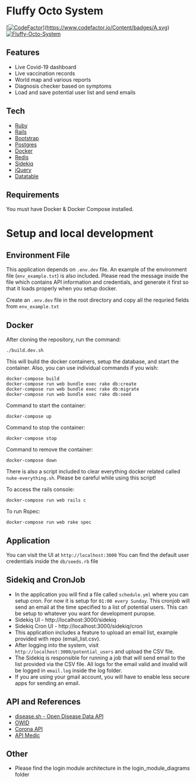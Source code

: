 # Fluffy Octo System

[[![CodeFactor](https://www.codefactor.io/repository/github/arisal2/fluffy-octo-system/badge)](https://www.codefactor.io/repository/github/arisal2/fluffy-octo-system)](https://www.codefactor.io/Content/badges/A.svg)
[![Fluffy-Octo-System](https://github.com/arisal2/fluffy-octo-system/actions/workflows/fluffy_octo_system.yml/badge.svg)](https://github.com/arisal2/fluffy-octo-system/actions/workflows/fluffy_octo_system.yml)

## Features
- Live Covid-19 dashboard
- Live vaccination records
- World map and various reports
- Diagnosis checker based on symptoms
- Load and save potential user list and send emails

## Tech

- [Ruby](https://www.ruby-lang.org/en/)
- [Rails](https://rubyonrails.org/)
- [Bootstrap](https://getbootstrap.com/)
- [Postgres](https://www.postgresql.org/)
- [Docker](https://www.docker.com/)
- [Redis](https://redis.io/)
- [Sidekiq](https://sidekiq.org/)
- [jQuery](https://jquery.com/)
- [Datatable](https://datatables.net/)

## Requirements

You must have Docker & Docker Compose installed.

# Setup and local development

## Environment File

This application depends on `.env.dev` file. An example of the environment file (`env_example.txt`) is also included. Please read the message inside the file which contains API information and credentials, and generate it first so that it loads properly when you setup docker.

Create an `.env.dev` file in the root directory and copy all the requried fields from `env_example.txt`

## Docker
After cloning the repository, run the command:
```
./build.dev.sh
```
This will build the docker containers, setup the database, and start the container.
Also, you can use individual commands if you wish:

```
docker-compose build
docker-compose run web bundle exec rake db:create
docker-compose run web bundle exec rake db:migrate
docker-compose run web bundle exec rake db:seed
```

Command to start the container: 
```
docker-compose up
```
Command to stop the container: 
```
docker-compose stop
```
Command to remove the container: 
```
docker-compose down
```

There is also a script included to clear everything docker related called `nuke-everything.sh`. Please be careful while using this script!

To access the rails console:
```
docker-compose run web rails c
```

To run Rspec:
```
docker-compose run web rake spec
```

## Application

You can visit the UI at `http://localhost:3000`
You can find the default user credentials inside the `db/seeds.rb` file

## Sidekiq and CronJob
- In the application you will find a file called `schedule.yml` where you can setup cron. For now it is setup for `01:00 every Sunday`. This cronjob will send an email at the time specified to a list of potential users.  This can be setup to whatever you want for development puropse.
- Sidekiq UI - http://localhost:3000/sidekiq
- Sidekiq Cron UI - http://localhost:3000/sidekiq/cron
- This application includes a feature to upload an email list, example provided with repo (email_list.csv).
- After logging into the system, visit  `http://localhost:3000/potential_users` and upload the CSV file.
- The Sidekiq is responsible for running a job that will send email to the list provided via the CSV file. All logs for the email valid and invalid will be logged in `email.log` inside the log folder.
- If you are using your gmail account, you will have to enable less secure apps for sending an email.

## API and References
- [disease.sh - Open Disease Data API](https://disease.sh)
- [OWID](https://ourworldindata.org)
- [Corona API](https://corona-api.com)
- [API Medic](https://apimedic.com)

## Other

- Please find the login module architecture in the login_module_diagrams folder
